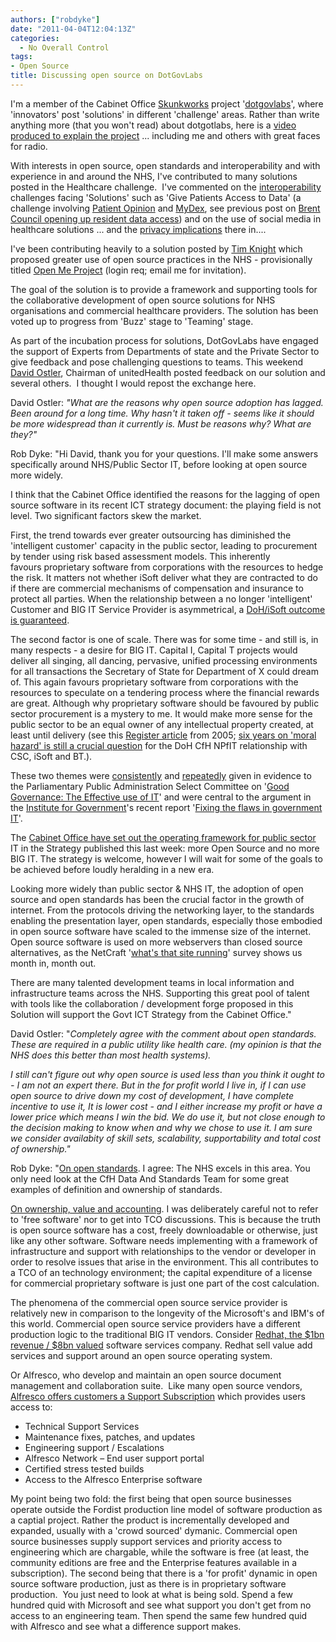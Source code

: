 ```yaml
---
authors: ["robdyke"]
date: "2011-04-04T12:04:13Z"
categories:
  - No Overall Control
tags:
- Open Source
title: Discussing open source on DotGovLabs
---
```

I'm a member of the Cabinet Office [Skunkworks](http://en.wikipedia.org/wiki/Skunk_Works) project '[dotgovlabs](https://dotgovlabs.direct.gov.uk)', where 'innovators' post 'solutions' in different 'challenge' areas. Rather than write anything more (that you won't read) about dotgotlabs, here is a [video produced to explain the project](http://vimeo.com/21720640) ... including me and others with great faces for radio.

With interests in open source, open standards and interoperability and with experience in and around the NHS, I've contributed to many solutions posted in the Healthcare challenge.  I've commented on the [interoperability](http://www.connectingforhealth.nhs.uk/systemsandservices/interop/making) challenges facing 'Solutions' such as 'Give Patients Access to Data' (a challenge involving [Patient Opinion](http://www.patientopinion.org.uk/) and [MyDex](http://www.mydex.org), see previous post on [Brent Council opening up resident data access](http://www.robdyke.com/noc/2011/03/24/brent-council-to-allow-residents-to-manage-their-personal-data/)) and on the use of social media in healthcare solutions ... and the [privacy implications](http://mmt.me.uk/blog/2010/11/21/nhs-and-tracking/) there in....

I've been contributing heavily to a solution posted by [Tim Knight](http://www.linkedin.com/in/timknight) which proposed greater use of open source practices in the NHS - provisionally titled [Open Me Project](https://dotgovlabs.direct.gov.uk/Page/ViewIdea?ideaid=1293) (login req; email me for invitation).

The goal of the solution is to provide a framework and supporting tools for the collaborative development of open source solutions for NHS organisations and commercial healthcare providers. The solution has been voted up to progress from 'Buzz' stage to 'Teaming' stage.

As part of the incubation process for solutions, DotGovLabs have engaged the support of Experts from Departments of state and the Private Sector to give feedback and pose challenging questions to teams. This weekend [David Ostler](http://www.linkedin.com/profile/view?id=18009701), Chairman of unitedHealth posted feedback on our solution and several others.  I thought I would repost the exchange here.<!--more-->

David Ostler: _"What are the reasons why open source adoption has lagged. Been around for a long time. Why hasn't it taken off - seems like it should be more widespread than it currently is. Must be reasons why? What are they?"_

Rob Dyke: "Hi David, thank you for your questions. I'll make some answers specifically around NHS/Public Sector IT, before looking at open source more widely.

I think that the Cabinet Office identified the reasons for the lagging of open source software in its recent ICT strategy document: the playing field is not level. Two significant factors skew the market.

First, the trend towards ever greater outsourcing has diminished the 'intelligent customer' capacity in the public sector, leading to procurement by tender using risk based assessment models. This inherently favours proprietary software from corporations with the resources to hedge the risk. It matters not whether iSoft deliver what they are contracted to do if there are commercial mechanisms of compensation and insurance to protect all parties. When the relationship between a no longer 'intelligent' Customer and BIG IT Service Provider is asymmetrical, a [DoH/iSoft outcome is guaranteed](http://www.guardian.co.uk/business/2010/mar/31/nhs-software-crisis).

The second factor is one of scale. There was for some time - and still is, in many respects - a desire for BIG IT. Capital I, Capital T projects would deliver all singing, all dancing, pervasive, unified processing environments for all transactions the Secretary of State for Department of X could dream of. This again favours proprietary software from corporations with the resources to speculate on a tendering process where the financial rewards are great. Although why proprietary software should be favoured by public sector procurement is a mystery to me. It would make more sense for the public sector to be an equal owner of any intellectual property created, at least until delivery (see this [Register article](http://www.theregister.co.uk/2005/04/21/moral_hazards_pfi/) from 2005; [six years on 'moral hazard' is still a crucial question](http://blogs.computerworlduk.com/the-tony-collins-blog/2011/03/connelly-stops-short-of-value-for-money-pledge-on-bt-deal/index.htm) for the DoH CfH NPfIT relationship with CSC, iSoft and BT.).

These two themes were [consistently](http://blogs.computerworlduk.com/the-tony-collins-blog/2011/03/my-evidence-to-inquiry-on-government-it-failure/) and [repeatedly](http://www.publications.parliament.uk/pa/cm201011/cmselect/cmpubadm/uc715-ii/uc71501.htm) given in evidence to the Parliamentary Public Administration Select Committee on '[Good Governance: The Effective use of IT](http://www.parliament.uk/business/committees/committees-a-z/commons-select/public-administration-select-committee/news/iq-it/)' and were central to the argument in the [Institute for Government](http://www.instituteforgovernment.org.uk/content/169/fixing-the-flaws-in-government-it)'s recent report '[Fixing the flaws in government IT](http://www.instituteforgovernment.org.uk/publications/23/)'.

The [Cabinet Office have set out the operating framework for public sector](http://www.cabinetoffice.gov.uk/content/government-ict-strategy) IT in the Strategy published this last week: more Open Source and no more BIG IT. The strategy is welcome, however I will wait for some of the goals to be achieved before loudly heralding in a new era.

Looking more widely than public sector & NHS IT, the adoption of open source and open standards has been the crucial factor in the growth of internet. From the protocols driving the networking layer, to the standards enabling the presentation layer, open standards, especially those embodied in open source software have scaled to the immense size of the internet. Open source software is used on more webservers than closed source alternatives, as the NetCraft '[what's that site running](http://news.netcraft.com/archives/category/web-server-survey/)' survey shows us month in, month out.

There are many talented development teams in local information and infrastructure teams across the NHS. Supporting this great pool of talent with tools like the collaboration / development forge proposed in this Solution will support the Govt ICT Strategy from the Cabinet Office."

David Ostler: "_Completely agree with the comment about open standards. These are required in a public utility like health care. (my opinion is that the NHS does this better than most health systems)._

_I still can't figure out why open source is used less than you think it ought to - I am not an expert there. But in the for profit world I live in, if I can use open source to drive down my cost of development, I have complete incentive to use it, It is lower cost - and I either increase my profit or have a lower price which means I win the bid. We do use it, but not close enough to the decision making to know when and why we chose to use it. I am sure we consider availabity of skill sets, scalability, supportability and total cost of ownership."_

Rob Dyke: "<span style="text-decoration: underline;">﻿On open standards</span>. I agree: The NHS excels in this area. You only need look at the CfH Data And Standards Team for some great examples of definition and ownership of standards.

<span style="text-decoration: underline;">On ownership, value and accounting</span>. I was deliberately careful not to refer to 'free software' nor to get into TCO discussions. This is because the truth is open source software has a cost, freely downloadable or otherwise, just like any other software. Software needs implementing with a framework of infrastructure and support with relationships to the vendor or developer in order to resolve issues that arise in the environment. This all contributes to a TCO of an technology environment; the capital expenditure of a license for commercial proprietary software is just one part of the cost calculation.

The phenomena of the commercial open source service provider is relatively new in comparison to the longevity of the Microsoft's and IBM's of this world. Commercial open source service providers have a different production logic to the traditional BIG IT vendors. Consider [Redhat, the $1bn revenue / $8bn valued](http://www.bloomberg.com/news/2011-03-28/hewlett-packard-s-cloud-lag-spurring-lowest-valuation-real-m-a.html) software services company. Redhat sell value add services and support around an open source operating system.

Or Alfresco, who develop and maintain an open source document management and collaboration suite.  Like many open source vendors, [Alfresco offers customers a Support Subscription](http://www.alfresco.com/about/) which provides users access to:

  * Technical Support Services
  * Maintenance fixes, patches, and updates
  * Engineering support / Escalations
  * Alfresco Network – End user support portal
  * Certified stress tested builds
  * Access to the Alfresco Enterprise software

My point being two fold: the first being that open source businesses operate outside the Fordist production line model of software production as a captial project. Rather the product is incrementally developed and expanded, usually with a 'crowd sourced' dymanic. Commercial open source businesses supply support services and priority access to engineering which are chargable, while the software is free (at least, the community editions are free and the Enterprise features available in a subscription). The second being that there is a 'for profit' dynamic in open source software production, just as there is in proprietary software production.  You just need to look at what is being sold. Spend a few hundred quid with Microsoft and see what support you don't get from no access to an engineering team. Then spend the same few hundred quid with Alfresco and see what a difference support makes.
